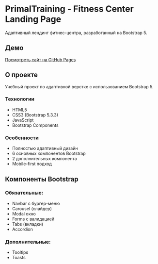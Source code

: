 # PrimalTraining - Fitness Center Landing Page

Адаптивный лендинг фитнес-центра, разработанный на Bootstrap 5.

## Демо
[Посмотреть сайт на GitHub Pages](https://Dinerio724.github.io/primaltraining-landing)

## О проекте

Учебный проект по адаптивной верстке с использованием Bootstrap 5.

### Технологии
- HTML5
- CSS3 (Bootstrap 5.3.3)
- JavaScript
- Bootstrap Components

### Особенности
- Полностью адаптивный дизайн
- 6 основных компонентов Bootstrap
- 2 дополнительных компонента
- Mobile-first подход

## Компоненты Bootstrap

### Обязательные:
- Navbar с бургер-меню
- Carousel (слайдер)
- Modal окно
- Forms с валидацией
- Tabs (вкладки)
- Accordion

### Дополнительные:
- Tooltips
- Toasts
